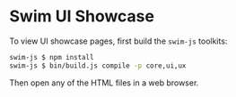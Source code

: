# Swim UI Showcase

To view UI showcase pages, first build the `swim-js` toolkits:

```sh
swim-js $ npm install
swim-js $ bin/build.js compile -p core,ui,ux
```

Then open any of the HTML files in a web browser.
